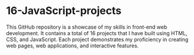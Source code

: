 # 16-JavaScript-projects
This GitHub repository is a showcase of my skills in front-end web development. It contains a total of 16 projects that I have built using HTML, CSS, and JavaScript. Each project demonstrates my proficiency in creating web pages, web applications, and interactive features.
